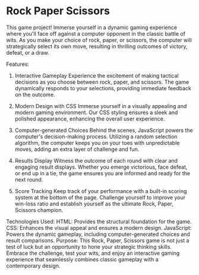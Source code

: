 # Rock Paper Scissors

This game project! Immerse yourself in a dynamic gaming experience where you'll face off against a computer opponent in the classic battle of wits. As you make your choice of rock, paper, or scissors, the computer will strategically select its own move, resulting in thrilling outcomes of victory, defeat, or a draw.

Features:
1. Interactive Gameplay
Experience the excitement of making tactical decisions as you choose between rock, paper, and scissors. The game dynamically responds to your selections, providing immediate feedback on the outcome.

2. Modern Design with CSS
Immerse yourself in a visually appealing and modern gaming environment. Our CSS styling ensures a sleek and polished appearance, enhancing the overall user experience.

3. Computer-generated Choices
Behind the scenes, JavaScript powers the computer's decision-making process. Utilizing a random selection algorithm, the computer keeps you on your toes with unpredictable moves, adding an extra layer of challenge and fun.

4. Results Display
Witness the outcome of each round with clear and engaging result displays. Whether you emerge victorious, face defeat, or end up in a tie, the game ensures you are informed and ready for the next round.

5. Score Tracking
Keep track of your performance with a built-in scoring system at the bottom of the page. Challenge yourself to improve your win-loss ratio and establish yourself as the ultimate Rock, Paper, Scissors champion.

Technologies Used:
HTML: Provides the structural foundation for the game.
CSS: Enhances the visual appeal and ensures a modern design.
JavaScript: Powers the dynamic gameplay, including computer-generated choices and result comparisons.
Purpose:
This Rock, Paper, Scissors game is not just a test of luck but an opportunity to hone your strategic thinking skills. Embrace the challenge, test your wits, and enjoy an interactive gaming experience that seamlessly combines classic gameplay with a contemporary design.

